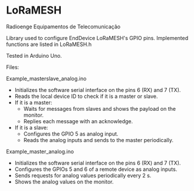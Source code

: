 # LoRaMESH

Radioenge Equipamentos de Telecomunicação

Library used to configure EndDevice LoRaMESH's GPIO pins.
Implemented functions are listed in LoRaMESH.h

Tested in Arduino Uno.

Files:

Example_masterslave_analog.ino
   - Initializes the software serial interface on the pins 6 (RX) and 7 (TX).
   - Reads the local device ID to check if it is a master or slave.
   - If it is a master:
      - Waits for messages from slaves and shows the payload on the monitor.
      - Replies each message with an acknowledge.
   - If it is a slave:
      - Configures the GPIO 5 as analog input.
      - Reads the analog inputs and sends to the master periodically.
      
Example_master_analog.ino
   - Initializes the software serial interface on the pins 6 (RX) and 7 (TX).
   - Configures the GPIOs 5 and 6 of a remote device as analog inputs.
   - Sends requests for analog values periodically every 2 s.
   - Shows the analog values on the monitor.
